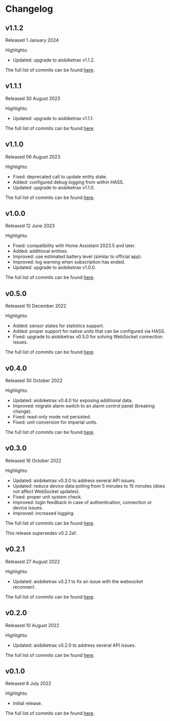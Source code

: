 # Changelog

## v1.1.2
Released 1 January 2024

Highlights:
* Updated: upgrade to aiobiketrax v1.1.2.

The full list of commits can be found [here](https://github.com/basilfx/homeassistant-biketrax/compare/v1.1.1...v1.1.2).

## v1.1.1
Released 30 August 2023

Highlights:
* Updated: upgrade to aiobiketrax v1.1.1.

The full list of commits can be found [here](https://github.com/basilfx/homeassistant-biketrax/compare/v1.1.0...v1.1.1).

## v1.1.0
Released 06 August 2023

Highlights:
* Fixed: deprecated call to update entity state.
* Added: configured debug logging from within HASS.
* Updated: upgrade to aiobiketrax v1.1.0.

The full list of commits can be found [here](https://github.com/basilfx/homeassistant-biketrax/compare/v1.0.0...v1.1.0).

## v1.0.0
Released 12 June 2023

Highlights:
* Fixed: compatibility with Home Assistant 2023.5 and later.
* Added: additional entities.
* Improved: use estimated battery level (similar to official app).
* Improved: log warning when subscription has ended.
* Updated: upgrade to aiobiketrax v1.0.0.

The full list of commits can be found [here](https://github.com/basilfx/homeassistant-biketrax/compare/v0.5.0...v1.0.0).

## v0.5.0
Released 10 December 2022

Highlights:
* Added: sensor states for statistics support.
* Added: proper support for native units that can be configured via HASS.
* Fixed: upgrade to aiobiketrax v0.5.0 for solving WebSocket connection issues.

The full list of commits can be found [here](https://github.com/basilfx/homeassistant-biketrax/compare/v0.4.0...v0.5.0).

## v0.4.0
Released 30 October 2022

Highlights:
* Updated: aiobiketrax v0.4.0 for exposing additional data.
* Improved: migrate alarm switch to an alarm control panel (breaking change).
* Fixed: read-only mode not persisted.
* Fixed: unit conversion for imperial units.

The full list of commits can be found [here](https://github.com/basilfx/homeassistant-biketrax/compare/v0.3.0...v0.4.0).

## v0.3.0
Released 16 October 2022

Highlights:
* Updated: aiobiketrax v0.3.0 to address several API issues.
* Updated: reduce device data polling from 5 minutes to 15 minutes (does not affect WebSocket updates).
* Fixed: proper unit system check.
* Improved: login feedback in case of authentication, connection or device issues.
* Improved: increased logging.

The full list of commits can be found [here](https://github.com/basilfx/homeassistant-biketrax/compare/v0.2.1...v0.3.0).

This release supersedes v0.2.2a1.

## v0.2.1
Released 27 August 2022

Highlights:
* Updated: aiobiketrax v0.2.1 to fix an issue with the websocket reconnect.

The full list of commits can be found [here](https://github.com/basilfx/homeassistant-biketrax/compare/v0.2.0...v0.2.1).

## v0.2.0
Released 10 August 2022

Highlights:
* Updated: aiobiketrax v0.2.0 to address several API issues.

The full list of commits can be found [here](https://github.com/basilfx/homeassistant-biketrax/compare/v0.1.0...v0.2.0).

## v0.1.0
Released 8 July 2022

Highlights:
* Initial release.

The full list of commits can be found [here](https://github.com/basilfx/homeassistant-biketrax/compare/31fe9562d51c170a10d4f8956a37359a1d8879b3...v0.1.0).
